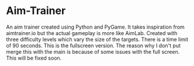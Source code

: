 # Aim-Trainer

An aim trainer created using Python and PyGame. It takes inspiration from aimtrainer.io but the actual gameplay is more like AimLab. Created with three difficulty levels which vary the size of the targets. There is a time limit of 90 seconds. This is the fullscreen version. The reason why I don't put merge this with the main is because of some issues with the full screen. This will be fixed soon.

